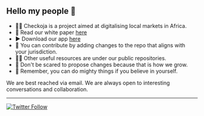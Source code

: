 ## Hello my people 👋

  * 🙋‍♀️ Checkoja is a project aimed at digitalising local markets in Africa.
  * 💎 Read our white paper [here](https://checkoja.blogspot.com/)
  * ▶️ Download our app [here](https://play.google.com/store/apps/details?id=com.checkoja.checkojaapp)
  * 🌈 You can contribute by adding changes to the repo that aligns with your jurisdiction.
  * 👩‍💻 Other useful resources are under our public repositories.
  * 🍿 Don't be scared to propose changes because that is how we grow.
  * 🧙 Remember, you can do mighty things if you believe in yourself.

 We are best reached via email. We are always open to interesting conversations and collaboration.
 
 ---
[![Twitter Follow](https://img.shields.io/twitter/follow/checkoja?label=Follow&style=social)](https://twitter.com/checkoja)

 
